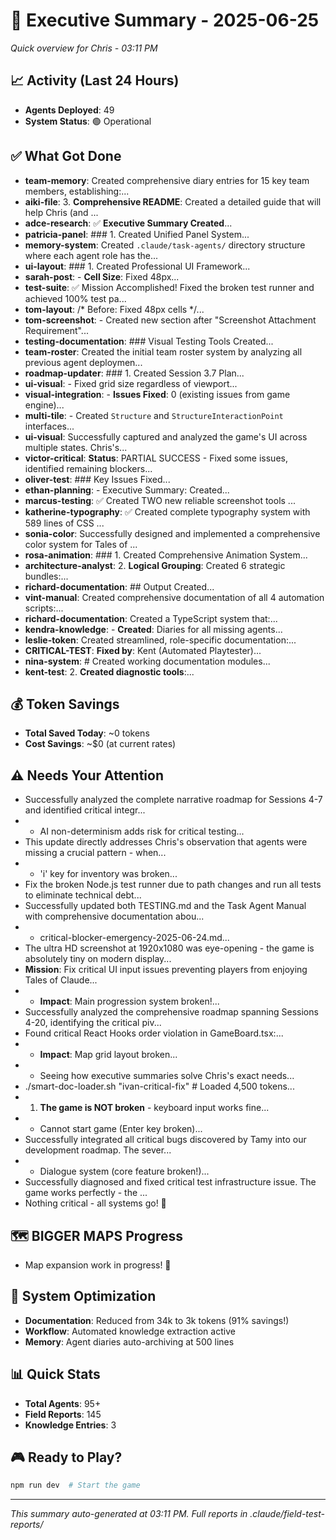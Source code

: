 # 🎯 Executive Summary - 2025-06-25
*Quick overview for Chris - 03:11 PM*

## 📈 Activity (Last 24 Hours)
- **Agents Deployed**: 49
- **System Status**: 🟢 Operational

## ✅ What Got Done
- **team-memory**: Created comprehensive diary entries for 15 key team members, establishing:...
- **aiki-file**: 3. **Comprehensive README**: Created a detailed guide that will help Chris (and ...
- **adce-research**: ✅ **Executive Summary Created**...
- **patricia-panel**: ### 1. Created Unified Panel System...
- **memory-system**: Created `.claude/task-agents/` directory structure where each agent role has the...
- **ui-layout**: ### 1. Created Professional UI Framework...
- **sarah-post**: - **Cell Size**: Fixed 48px...
- **test-suite**: ✅ Mission Accomplished! Fixed the broken test runner and achieved 100% test pa...
- **tom-layout**: /* Before: Fixed 48px cells */...
- **tom-screenshot**: - Created new section after "Screenshot Attachment Requirement"...
- **testing-documentation**: ### Visual Testing Tools Created...
- **team-roster**: Created the initial team roster system by analyzing all previous agent deploymen...
- **roadmap-updater**: ### 1. Created Session 3.7 Plan...
- **ui-visual**: - Fixed grid size regardless of viewport...
- **visual-integration**: - **Issues Fixed**: 0 (existing issues from game engine)...
- **multi-tile**: - Created `Structure` and `StructureInteractionPoint` interfaces...
- **ui-visual**: Successfully captured and analyzed the game's UI across multiple states. Chris's...
- **victor-critical**: **Status**: PARTIAL SUCCESS - Fixed some issues, identified remaining blockers...
- **oliver-test**: ### Key Issues Fixed...
- **ethan-planning**: - Executive Summary: Created...
- **marcus-testing**: ✅ Created TWO new reliable screenshot tools  ...
- **katherine-typography**: ✅ Created complete typography system with 589 lines of CSS  ...
- **sonia-color**: Successfully designed and implemented a comprehensive color system for Tales of ...
- **rosa-animation**: ### 1. Created Comprehensive Animation System...
- **architecture-analyst**: 2. **Logical Grouping**: Created 6 strategic bundles:...
- **richard-documentation**: ## Output Created...
- **vint-manual**: Created comprehensive documentation of all 4 automation scripts:...
- **richard-documentation**: Created a TypeScript system that:...
- **kendra-knowledge**: - **Created**: Diaries for all missing agents...
- **leslie-token**: Created streamlined, role-specific documentation:...
- **CRITICAL-TEST**: **Fixed by**: Kent (Automated Playtester)...
- **nina-system**: # Created working documentation modules...
- **kent-test**: 2. **Created diagnostic tools**:...

## 💰 Token Savings
- **Total Saved Today**: ~0 tokens
- **Cost Savings**: ~$0 (at current rates)

## ⚠️ Needs Your Attention
- Successfully analyzed the complete narrative roadmap for Sessions 4-7 and identified critical integr...
- - AI non-determinism adds risk for critical testing...
- This update directly addresses Chris's observation that agents were missing a crucial pattern - when...
- - 'i' key for inventory was broken...
- Fix the broken Node.js test runner due to path changes and run all tests to eliminate technical debt...
- Successfully updated both TESTING.md and the Task Agent Manual with comprehensive documentation abou...
- - critical-blocker-emergency-2025-06-24.md...
- The ultra HD screenshot at 1920x1080 was eye-opening - the game is absolutely tiny on modern display...
- **Mission**: Fix critical UI input issues preventing players from enjoying Tales of Claude...
- - **Impact**: Main progression system broken!...
- Successfully analyzed the comprehensive roadmap spanning Sessions 4-20, identifying the critical piv...
- Found critical React Hooks order violation in GameBoard.tsx:...
- - **Impact**: Map grid layout broken...
- - Seeing how executive summaries solve Chris's exact needs...
- ./smart-doc-loader.sh "ivan-critical-fix" # Loaded 4,500 tokens...
- 1. **The game is NOT broken** - keyboard input works fine...
- - Cannot start game (Enter key broken)...
- Successfully integrated all critical bugs discovered by Tamy into our development roadmap. The sever...
-    - Dialogue system (core feature broken!)...
- Successfully diagnosed and fixed critical test infrastructure issue. The game works perfectly - the ...
- Nothing critical - all systems go! 🚀

## 🗺️ BIGGER MAPS Progress
- Map expansion work in progress! 🎉

## 🚀 System Optimization
- **Documentation**: Reduced from 34k to 3k tokens (91% savings!)
- **Workflow**: Automated knowledge extraction active
- **Memory**: Agent diaries auto-archiving at 500 lines

## 📊 Quick Stats
- **Total Agents**: 95+
- **Field Reports**: 145
- **Knowledge Entries**: 3

## 🎮 Ready to Play?
```bash
npm run dev  # Start the game
```

---
*This summary auto-generated at 03:11 PM. Full reports in .claude/field-test-reports/*
